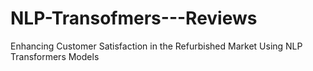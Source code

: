 # NLP-Transofmers---Reviews
Enhancing Customer Satisfaction in the Refurbished Market Using  NLP Transformers Models
